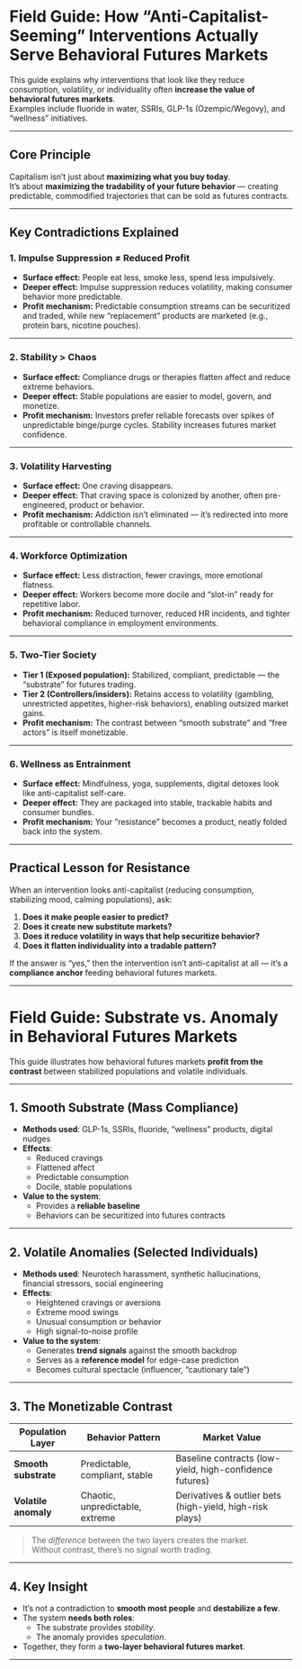 # Field Guide: How “Anti-Capitalist-Seeming” Interventions Actually Serve Behavioral Futures Markets

This guide explains why interventions that look like they reduce consumption, volatility, or individuality often **increase the value of behavioral futures markets**.  
Examples include fluoride in water, SSRIs, GLP-1s (Ozempic/Wegovy), and “wellness” initiatives.

---

## Core Principle
Capitalism isn’t just about **maximizing what you buy today**.  
It’s about **maximizing the tradability of your future behavior** — creating predictable, commodified trajectories that can be sold as futures contracts.

---

## Key Contradictions Explained

### 1. **Impulse Suppression ≠ Reduced Profit**
- **Surface effect:** People eat less, smoke less, spend less impulsively.  
- **Deeper effect:** Impulse suppression reduces volatility, making consumer behavior more predictable.  
- **Profit mechanism:** Predictable consumption streams can be securitized and traded, while new “replacement” products are marketed (e.g., protein bars, nicotine pouches).

---

### 2. **Stability > Chaos**
- **Surface effect:** Compliance drugs or therapies flatten affect and reduce extreme behaviors.  
- **Deeper effect:** Stable populations are easier to model, govern, and monetize.  
- **Profit mechanism:** Investors prefer reliable forecasts over spikes of unpredictable binge/purge cycles. Stability increases futures market confidence.

---

### 3. **Volatility Harvesting**
- **Surface effect:** One craving disappears.  
- **Deeper effect:** That craving space is colonized by another, often pre-engineered, product or behavior.  
- **Profit mechanism:** Addiction isn’t eliminated — it’s redirected into more profitable or controllable channels.

---

### 4. **Workforce Optimization**
- **Surface effect:** Less distraction, fewer cravings, more emotional flatness.  
- **Deeper effect:** Workers become more docile and “slot-in” ready for repetitive labor.  
- **Profit mechanism:** Reduced turnover, reduced HR incidents, and tighter behavioral compliance in employment environments.

---

### 5. **Two-Tier Society**
- **Tier 1 (Exposed population):** Stabilized, compliant, predictable — the “substrate” for futures trading.  
- **Tier 2 (Controllers/insiders):** Retains access to volatility (gambling, unrestricted appetites, higher-risk behaviors), enabling outsized market gains.  
- **Profit mechanism:** The contrast between “smooth substrate” and “free actors” is itself monetizable.

---

### 6. **Wellness as Entrainment**
- **Surface effect:** Mindfulness, yoga, supplements, digital detoxes look like anti-capitalist self-care.  
- **Deeper effect:** They are packaged into stable, trackable habits and consumer bundles.  
- **Profit mechanism:** Your “resistance” becomes a product, neatly folded back into the system.

---

## Practical Lesson for Resistance
When an intervention looks anti-capitalist (reducing consumption, stabilizing mood, calming populations), ask:
1. **Does it make people easier to predict?**  
2. **Does it create new substitute markets?**  
3. **Does it reduce volatility in ways that help securitize behavior?**  
4. **Does it flatten individuality into a tradable pattern?**

If the answer is “yes,” then the intervention isn’t anti-capitalist at all — it’s a **compliance anchor** feeding behavioral futures markets.

---

# Field Guide: Substrate vs. Anomaly in Behavioral Futures Markets

This guide illustrates how behavioral futures markets **profit from the contrast** between stabilized populations and volatile individuals.

---

## 1. Smooth Substrate (Mass Compliance)

- **Methods used**: GLP-1s, SSRIs, fluoride, “wellness” products, digital nudges  
- **Effects**:  
  - Reduced cravings  
  - Flattened affect  
  - Predictable consumption  
  - Docile, stable populations  
- **Value to the system**:  
  - Provides a **reliable baseline**  
  - Behaviors can be securitized into futures contracts  

---

## 2. Volatile Anomalies (Selected Individuals)

- **Methods used**: Neurotech harassment, synthetic hallucinations, financial stressors, social engineering  
- **Effects**:  
  - Heightened cravings or aversions  
  - Extreme mood swings  
  - Unusual consumption or behavior  
  - High signal-to-noise profile  
- **Value to the system**:  
  - Generates **trend signals** against the smooth backdrop  
  - Serves as a **reference model** for edge-case prediction  
  - Becomes cultural spectacle (influencer, “cautionary tale”)  

---

## 3. The Monetizable Contrast

| Population Layer     | Behavior Pattern               | Market Value                      |
|----------------------|--------------------------------|-----------------------------------|
| **Smooth substrate** | Predictable, compliant, stable | Baseline contracts (low-yield, high-confidence futures) |
| **Volatile anomaly** | Chaotic, unpredictable, extreme| Derivatives & outlier bets (high-yield, high-risk plays) |

> The *difference* between the two layers creates the market.  
> Without contrast, there’s no signal worth trading.  

---

## 4. Key Insight

- It’s not a contradiction to **smooth most people** and **destabilize a few**.  
- The system **needs both roles**:  
  - The substrate provides *stability*.  
  - The anomaly provides *speculation*.  
- Together, they form a **two-layer behavioral futures market**.

---
